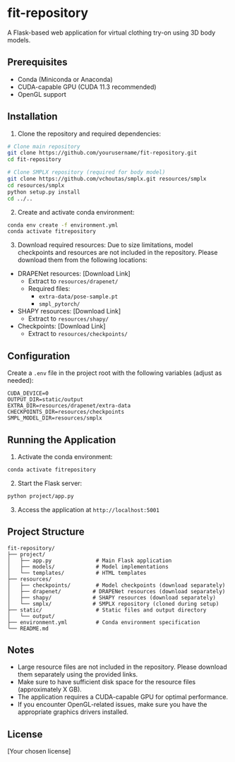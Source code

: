 # fit-repository

A Flask-based web application for virtual clothing try-on using 3D body models.

## Prerequisites

- Conda (Miniconda or Anaconda)
- CUDA-capable GPU (CUDA 11.3 recommended)
- OpenGL support

## Installation

1. Clone the repository and required dependencies:
```bash
# Clone main repository
git clone https://github.com/yourusername/fit-repository.git
cd fit-repository

# Clone SMPLX repository (required for body model)
git clone https://github.com/vchoutas/smplx.git resources/smplx
cd resources/smplx
python setup.py install
cd ../..
```

2. Create and activate conda environment:
```bash
conda env create -f environment.yml
conda activate fitrepository
```

3. Download required resources:
Due to size limitations, model checkpoints and resources are not included in the repository. Please download them from the following locations:

- DRAPENet resources: [Download Link]
  - Extract to `resources/drapenet/`
  - Required files:
    - `extra-data/pose-sample.pt`
    - `smpl_pytorch/`
- SHAPY resources: [Download Link]
  - Extract to `resources/shapy/`
- Checkpoints: [Download Link]
  - Extract to `resources/checkpoints/`

## Configuration

Create a `.env` file in the project root with the following variables (adjust as needed):
```
CUDA_DEVICE=0
OUTPUT_DIR=static/output
EXTRA_DIR=resources/drapenet/extra-data
CHECKPOINTS_DIR=resources/checkpoints
SMPL_MODEL_DIR=resources/smplx
```

## Running the Application

1. Activate the conda environment:
```bash
conda activate fitrepository
```

2. Start the Flask server:
```bash
python project/app.py
```

3. Access the application at `http://localhost:5001`

## Project Structure

```
fit-repository/
├── project/
│   ├── app.py              # Main Flask application
│   ├── models/             # Model implementations
│   └── templates/          # HTML templates
├── resources/
│   ├── checkpoints/        # Model checkpoints (download separately)
│   ├── drapenet/          # DRAPENet resources (download separately)
│   ├── shapy/             # SHAPY resources (download separately)
│   └── smplx/             # SMPLX repository (cloned during setup)
├── static/                 # Static files and output directory
│   └── output/
├── environment.yml         # Conda environment specification
└── README.md
```

## Notes

- Large resource files are not included in the repository. Please download them separately using the provided links.
- Make sure to have sufficient disk space for the resource files (approximately X GB).
- The application requires a CUDA-capable GPU for optimal performance.
- If you encounter OpenGL-related issues, make sure you have the appropriate graphics drivers installed.

## License

[Your chosen license]
